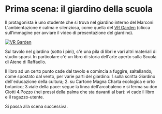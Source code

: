 # Prima scena: il giardino della scuola

Il protagonista è uno studente che si trova nel giardino interno del Marconi L'ambientazione è calma e silenziosa, come quella del [VR Garden](https://github.com/marconicivitavecchia/VR-Garden) (clicca sull'immagine per avviare il video di presentazione del giardino).

[![VR Garden](https://github.com/marconicivitavecchia/2022-vrfestival-website/raw/main/docs/assets/garden/garden-7.png)](https://drive.google.com/file/d/1CsIfhmmubFGT0FT8MzE9i3NcL0ogaM3_/preview)                            

Sul tavolo nel giardino (sotto i pini), c'è una pila di libri e vari altri materiali di studio sparsi. In particolare c'è un libro di storia dell'arte aperto sulla Scuola di Atene di Raffaello.

Il libro ad un certo punto cade dal tavolo e comincia a fuggire, saltellando, come spostato dal vento, per varie parti del giardino:
1.sulla scritta Giardino dell'educazione della cultura;
2. su Cartone Magna Charta ecologica e orto botanico;
3.viale della pace: segue la linea dell'arcobaleno e si ferma su don Ciotti
4.Pozzo (nei pressi della palma che sta davanti al bar): vi cade il libro e il ragazzo-utente.

Si passa alla scena successiva.
